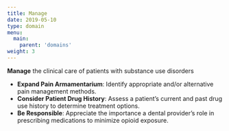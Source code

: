```yaml
---
title: Manage 
date: 2019-05-10
type: domain
menu:
  main:
    parent: 'domains'
weight: 3
---
```

__Manage__ the clinical care of patients with substance use disorders

* __Expand Pain Armamentarium__: Identify appropriate and/or alternative pain management methods.
* __Consider Patient Drug History__: Assess a patient’s current and past drug use history to determine treatment options.
* __Be Responsible__: Appreciate the importance a dental provider’s role in prescribing medications to minimize opioid exposure.
